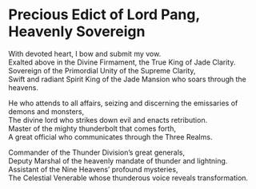 # Precious Edict of Lord Pang, Heavenly Sovereign

With devoted heart, I bow and submit my vow.  
Exalted above in the Divine Firmament, the True King of Jade Clarity.  
Sovereign of the Primordial Unity of the Supreme Clarity,  
Swift and radiant Spirit King of the Jade Mansion who soars through the heavens.  

He who attends to all affairs, seizing and discerning the emissaries of demons and monsters,  
The divine lord who strikes down evil and enacts retribution.  
Master of the mighty thunderbolt that comes forth,  
A great official who communicates through the Three Realms.  

Commander of the Thunder Division’s great generals,  
Deputy Marshal of the heavenly mandate of thunder and lightning.  
Assistant of the Nine Heavens’ profound mysteries,  
The Celestial Venerable whose thunderous voice reveals transformation.
